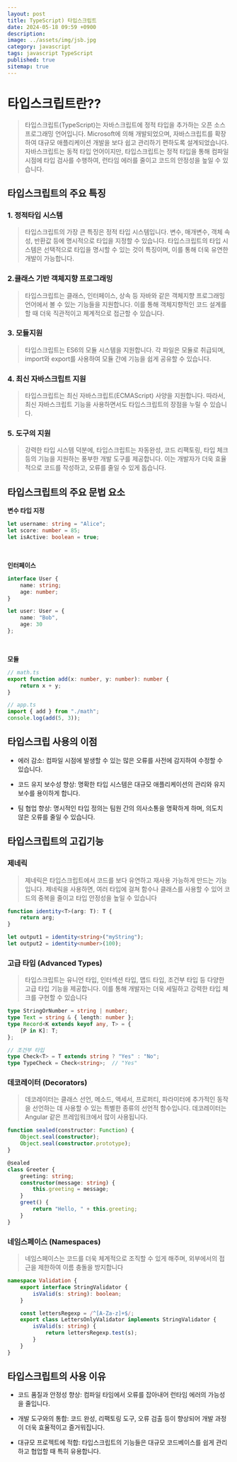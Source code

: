 ```yaml
---
layout: post
title: TypeScript) 타입스크립트
date: 2024-05-18 09:59 +0900
description: 
image: ../assets/img/jsb.jpg
category: javascript
tags: javascript TypeScript
published: true
sitemap: true
---
```


# 타입스크립트란??
>타입스크립트(TypeScript)는 자바스크립트에 정적 타입을 추가하는 오픈 소스 프로그래밍 언어입니다. Microsoft에 의해 개발되었으며, 자바스크립트를 확장하여 대규모 애플리케이션 개발을 보다 쉽고 관리하기 편하도록 설계되었습니다. 자바스크립트는 동적 타입 언어이지만, 타입스크립트는 정적 타입을 통해 컴파일 시점에 타입 검사를 수행하여, 런타임 에러를 줄이고 코드의 안정성을 높일 수 있습니다.

## 타입스크립트의 주요 특징

### 1. 정적타입 시스템
> 타입스크립트의 가장 큰 특징은 정적 타입 시스템입니다. 변수, 매개변수, 객체 속성, 반환값 등에 명시적으로 타입을 지정할 수 있습니다. 타입스크립트의 타입 시스템은 선택적으로 타입을 명시할 수 있는 것이 특징이며, 이를 통해 더욱 유연한 개발이 가능합니다.

### 2.클래스 기반 객체지향 프로그래밍
> 타입스크립트는 클래스, 인터페이스, 상속 등 자바와 같은 객체지향 프로그래밍 언어에서 볼 수 있는 기능들을 지원합니다. 이를 통해 객체지향적인 코드 설계를 할 때 더욱 직관적이고 체계적으로 접근할 수 있습니다.

### 3. 모듈지원
> 타입스크립트는 ES6의 모듈 시스템을 지원합니다. 각 파일은 모듈로 취급되며, import와 export를 사용하여 모듈 간에 기능을 쉽게 공유할 수 있습니다.

### 4. 최신 자바스크립트 지원
> 타입스크립트는 최신 자바스크립트(ECMAScript) 사양을 지원합니다. 따라서, 최신 자바스크립트 기능을 사용하면서도 타입스크립트의 장점을 누릴 수 있습니다.

### 5. 도구의 지원
> 강력한 타입 시스템 덕분에, 타입스크립트는 자동완성, 코드 리팩토링, 타입 체크 등의 기능을 지원하는 풍부한 개발 도구를 제공합니다. 이는 개발자가 더욱 효율적으로 코드를 작성하고, 오류를 줄일 수 있게 돕습니다.

## 타입스크립트의 주요 문법 요소

**변수 타입 지정**
````typescript
let username: string = "Alice";
let score: number = 85;
let isActive: boolean = true;
````
<br>

**인터페이스**
````typescript
interface User {
    name: string;
    age: number;
}

let user: User = {
    name: "Bob",
    age: 30
};

````
<br>

**모듈**
````typescript
// math.ts
export function add(x: number, y: number): number {
    return x + y;
}

// app.ts
import { add } from "./math";
console.log(add(5, 3));

````

## 타입스크립 사용의 이점

- 에러 감소: 컴파일 시점에 발생할 수 있는 많은 오류를 사전에 감지하여 수정할 수 있습니다. <br>

- 코드 유지 보수성 향상: 명확한 타입 시스템은 대규모 애플리케이션의 관리와 유지 보수를 용이하게 합니다. <br>

- 팀 협업 향상: 명시적인 타입 정의는 팀원 간의 의사소통을 명확하게 하며, 의도치 않은 오류를 줄일 수 있습니다. <br>

## 타입스크립트의 고깁기능

### 제네릭 
> 제네릭은 타입스크립트에서 코드를 보다 유연하고 재사용 가능하게 만드는 기능입니다. 제네릭을 사용하면, 여러 타입에 걸쳐 함수나 클래스를 사용할 수 있어 코드의 중복을 줄이고 타입 안정성을 높일 수 있습니다

````typescript
function identity<T>(arg: T): T {
    return arg;
}

let output1 = identity<string>("myString");
let output2 = identity<number>(100);
````


### 고급 타입 (Advanced Types) 
> 타입스크립트는 유니언 타입, 인터섹션 타입, 맵드 타입, 조건부 타입 등 다양한 고급 타입 기능을 제공합니다. 이를 통해 개발자는 더욱 세밀하고 강력한 타입 체크를 구현할 수 있습니다

````typescript
type StringOrNumber = string | number;
type Text = string & { length: number };
type Record<K extends keyof any, T> = {
    [P in K]: T;
};

// 조건부 타입
type Check<T> = T extends string ? "Yes" : "No";
type TypeCheck = Check<string>;  // "Yes"

````

### 데코레이터 (Decorators)
> 데코레이터는 클래스 선언, 메소드, 액세서, 프로퍼티, 파라미터에 추가적인 동작을 선언하는 데 사용할 수 있는 특별한 종류의 선언적 함수입니다. 데코레이터는 Angular 같은 프레임워크에서 많이 사용됩니다.

````typescript
function sealed(constructor: Function) {
    Object.seal(constructor);
    Object.seal(constructor.prototype);
}

@sealed
class Greeter {
    greeting: string;
    constructor(message: string) {
        this.greeting = message;
    }
    greet() {
        return "Hello, " + this.greeting;
    }
}
````

### 네임스페이스 (Namespaces)
> 네임스페이스는 코드를 더욱 체계적으로 조직할 수 있게 해주며, 외부에서의 접근을 제한하여 이름 충돌을 방지합니다

````typescript
namespace Validation {
    export interface StringValidator {
        isValid(s: string): boolean;
    }

    const lettersRegexp = /^[A-Za-z]+$/;
    export class LettersOnlyValidator implements StringValidator {
        isValid(s: string) {
            return lettersRegexp.test(s);
        }
    }
}

````

## 타입스크립트의 사용 이유

- 코드 품질과 안정성 향상: 컴파일 타임에서 오류를 잡아내어 런타임 에러의 가능성을 줄입니다. <br>

- 개발 도구와의 통합: 코드 완성, 리팩토링 도구, 오류 검출 등이 향상되어 개발 과정이 더욱 효율적이고 즐거워집니다. <br>

- 대규모 프로젝트에 적합: 타입스크립트의 기능들은 대규모 코드베이스를 쉽게 관리하고 협업할 때 특히 유용합니다. <br>
